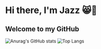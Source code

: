 # Hi there, I'm Jazz 😸👋
## Welcome to my GitHub
![Anurag's GitHub stats](https://github-readme-stats.vercel.app/api?username=JasminFarhi&show_icons=true&theme=radical)
![Top Langs](https://github-readme-stats.vercel.app/api/top-langs/?username=JasminFarhi&hide_progress=true)
